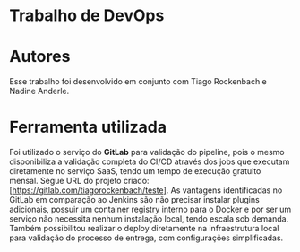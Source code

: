 # Trabalho de DevOps
# Autores
Esse trabalho foi desenvolvido em conjunto com Tiago Rockenbach e Nadine Anderle.
# Ferramenta utilizada
Foi utilizado o serviço do **GitLab** para validação do pipeline, pois o mesmo disponibiliza a validação completa do CI/CD através dos jobs que executam diretamente no serviço SaaS, tendo um tempo de execução gratuito mensal. 
Segue URL do projeto criado: [https://gitlab.com/tiagorockenbach/teste].
As vantagens identificadas no GitLab em comparação ao Jenkins são não precisar instalar plugins adicionais, possuir um container registry interno para o Docker e por ser um serviço não necessita nenhum instalação local, tendo escala sob demanda. Também possibilitou realizar o deploy diretamente na infraestrutura local para validação do processo de entrega, com configurações simplificadas.
